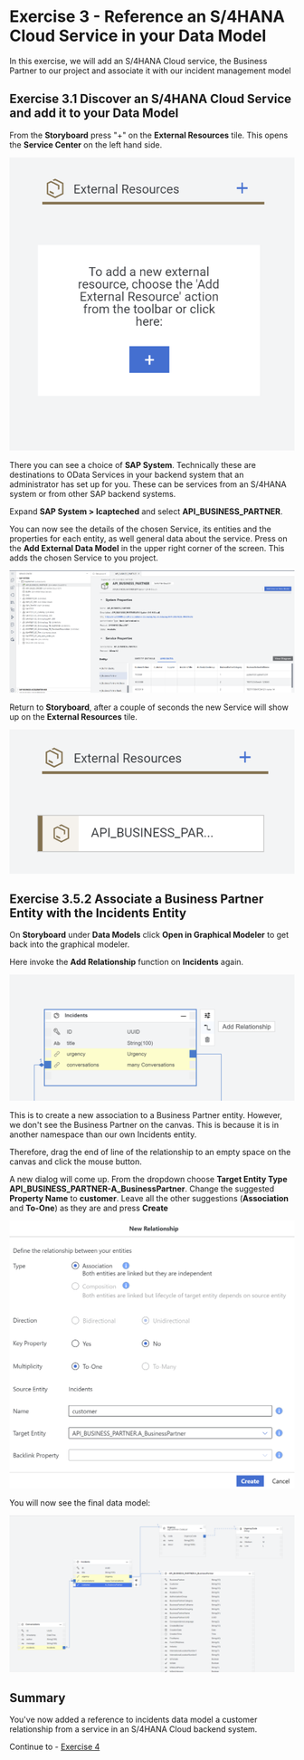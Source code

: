 # Exercise 3 - Reference an S/4HANA Cloud Service in your Data Model

In this exercise, we will add an S/4HANA Cloud service, the Business Partner to our project and associate it with our incident management model

## Exercise 3.1 Discover an S/4HANA Cloud Service and add it to your Data Model

From the **Storyboard** press "+" on the **External Resources** tile. This opens the **Service Center** on the left hand side.

![](/exercises/Ex3/images/externalresources.png)

There you can see a choice of **SAP System**. Technically these are destinations to OData Services in your backend system that an administrator has set up for you. These can be services from an S/4HANA system or from other SAP backend systems.

Expand **SAP System > lcapteched** and select **API_BUSINESS_PARTNER**.

You can now see the details of the chosen Service, its entities and the properties for each entity, as well general data about the service.
Press on the **Add External Data Model** in the upper right corner of the screen.
This adds the chosen Service to you project.

![](/exercises/Ex3/images/businesspartner.png)

Return to **Storyboard**, after a couple of seconds the new Service will show up on the **External Resources** tile.

![](/exercises/Ex3/images/bpinstoryboard.png)

## Exercise 3.5.2 Associate a Business Partner Entity with the Incidents Entity

On **Storyboard** under **Data Models** click **Open in Graphical Modeler** to get back into the graphical modeler.

Here invoke the **Add Relationship** function on **Incidents** again.

![](/exercises/Ex3/images/addbprelationship.png)

This is to create a new association to a Business Partner entity. However, we don't see the Business Partner on the canvas. This is because it is in another namespace than our own Incidents entity.

Therefore, drag the end of line of the relationship to an empty space on the canvas and click the mouse button.

A new dialog will come up. From the dropdown choose **Target Entity Type** **API_BUSINESS_PARTNER-A_BusinessPartner**. Change the suggested **Property Name** to **customer**. Leave all the other suggestions (**Association** and **To-One**) as they are and press **Create**

![](/exercises/Ex3/images/incidentcustomerrelationship.png)

You will now see the final data model:

![](/exercises/Ex3/images/bprelationshipcreated.png)


## Summary

You've now added a reference to incidents data model a customer relationship from a service in an S/4HANA Cloud backend system.

Continue to - [Exercise 4](../Ex4/README.md)
